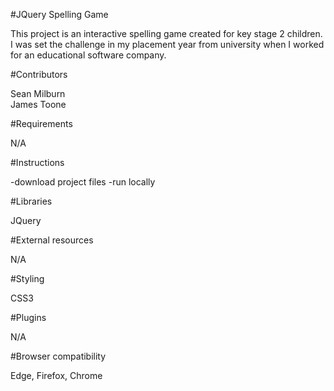 
#JQuery Spelling Game

This project is an interactive spelling game created for key stage 2 children. I was set the challenge in my placement year from university when I worked for an educational software company.

#Contributors

Sean Milburn<br>
James Toone

#Requirements

N/A

#Instructions

-download project files
-run locally

#Libraries 

JQuery

#External resources

N/A

#Styling

CSS3

#Plugins

N/A

#Browser compatibility

Edge, Firefox, Chrome

